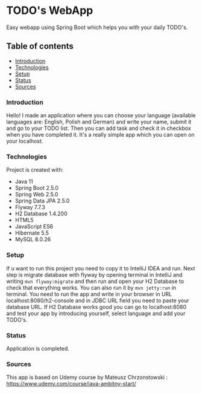 # TODO's WebApp
Easy webapp using Spring Boot which helps you with your daily TODO's.

## Table of contents
* [Introduction](#intro)
* [Technologies](#technologies)
* [Setup](#setup)
* [Status](#status)
* [Sources](#sources)

### Introduction
Hello! 
I made an application where you can choose your language (available languages are: English, Polish and German) and write your name, submit it and go to your TODO list.
Then you can add task and check it in checkbox when you have completed it. It's a really simple app which you can open on your localhost.

### Technologies
Project is created with:
* Java 11
* Spring Boot 2.5.0
* Spring Web 2.5.0
* Spring Data JPA 2.5.0
* Flyway 7.7.3
* H2 Database 1.4.200
* HTML5
* JavaScript ES6
* Hibernate 5.5
* MySQL 8.0.26

### Setup
If u want to run this project you need to copy it to IntelliJ IDEA and run. Next step is migrate database with flyway by opening terminal in IntelliJ and writing `mvn flyway:migrate` and then run and open your H2 Database to check that everything works. You can also run it by `mvn jetty:run` in terminal. You need to run the app and write in your browser in URL localhost:8080/h2-console and in JDBC URL field you need to paste your database URL. If H2 Database works good you can go to localhost:8080 and test your app by introducing yourself, select language and add your TODO's.

### Status
Application is completed.

### Sources
This app is based on Udemy course by Mateusz Chrzonstowski : https://www.udemy.com/course/java-ambitny-start/
